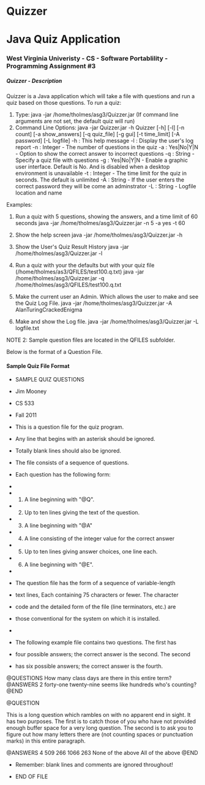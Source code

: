# Quizzer
# Java Quiz Application

### West Virginia Univeristy - CS - Software Portablility - Programming Assignment #3

##### Quizzer - Description

Quizzer is a Java application which will take a file with questions and run a quiz based on those questions.
To run a quiz:
1) Type: java -jar /home/tholmes/asg3/Quizzer.jar (If command line arguments are not set, the default quiz will run)
2) Command Line Options:
java -jar Quizzer.jar -h
Quizzer [-h] [-l] [-n count] [-a show_answers] [-q quiz_file] [-g gui] [-t time_limit] [-A password] [-L logfile]
-h : This help message
-l : Display the user's log report
-n : Integer - The number of questions in the quiz
-a : Yes|No|Y|N - Option to show the correct answer to incorrect questions
-q : String - Specify a quiz file with questions
-g : Yes|No|Y|N - Enable a graphic user interface.  Default is No. And is disabled when a desktop environment is unavailable
-t : Integer - The time limit for the quiz in seconds.  The default is unlimited
-A : String - If the user enters the correct password they will be come an adminstrator
-L : String - Logfile location and name

Examples:

1) Run a quiz with 5 questions, showing the answers, and a time limit of 60 seconds
java -jar /home/tholmes/asg3/Quizzer.jar -n 5 -a yes -t 60

2) Show the help screen
java -jar /home/tholmes/asg3/Quizzer.jar -h 

3) Show the User's Quiz Result History
java -jar /home/tholmes/asg3/Quizzer.jar -l

4) Run a quiz with your the defaults but with your quiz file (/home/tholmes/as3/QFILES/test100.q.txt)
java -jar /home/tholmes/asg3/Quizzer.jar -q /home/tholmes/asg3/QFILES/test100.q.txt

5) Make the current user an Admin.  Which allows the user to make and see the Quiz Log File.
java -jar /home/tholmes/asg3/Quizzer.jar -A AlanTuringCrackedEnigma

6) Make and show the Log file.
java -jar /home/tholmes/asg3/Quizzer.jar -L logfile.txt

NOTE 2: Sample question files are located in the QFILES subfolder.

Below is the format of a Question File.

#### Sample Quiz File Format
* SAMPLE QUIZ QUESTIONS
* Jim Mooney
* CS 533
* Fall 2011

* This is a question file for the quiz program.
* Any line that begins with an asterisk should be ignored.
* Totally blank lines should also be ignored.

* The file consists of a sequence of questions.
* Each question has the following form:
*
*	1. A line beginning with "@Q".
*	2. Up to ten lines giving the text of the question.
*	3. A line beginning with "@A"
*	4. A line consisting of the integer value for the correct answer
*	5. Up to ten lines giving answer choices, one line each.
*	6. A line beginning with "@E".
*
* The question file has the form of a sequence of variable-length
* text lines, Each containing 75 characters or fewer.  The character
* code and the detailed form of the file (line terminators, etc.) are
* those conventional for the system on which it is installed.
*
* The following example file contains two questions.  The first has
* four possible answers; the correct answer is the second.  The second
* has six possible answers; the correct answer is the fourth.

@QUESTIONS
How many class days are there in this entire term?
@ANSWERS
2
forty-one
twenty-nine
seems like hundreds
who's counting?
@END

@QUESTION

This is a long question which rambles on with no apparent end in sight.
It has two purposes.  The first is to catch those of you who have not
provided enough buffer space for a very long question.  The second is to
ask you to figure out how many letters there are (not counting spaces or
punctuation marks) in this entire paragraph.

@ANSWERS
4
509
266
1066
263
None of the above
All of the above
@END
* Remember: blank lines and comments are ignored throughout!

* END OF FILE






